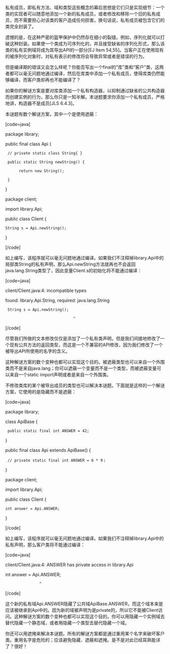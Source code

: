 私有成员，即私有方法、域和类型这些概念的幕后思想是它们只是实现细节：一个类的实现者可以随意地添加一个新的私有成员，或者修改和移除一个旧的私有成员，而不需要担心对该类的客户造成任何损害。换句话说，私有成员被包含它们的类完全封装了。 
遗憾的是，在这种严密的盔甲保护中仍然存在细小的裂缝。例如，序列化就可以打破这种封装。如果使一个类成为可序列化的，并且接受缺省的序列化形式，那么该类的私有实例域将成为其导出API的一部分[EJ Item 54,55]。当客户正在使用现有的被序列化对象时，对私有表示的修改将会导致异常或者是错误的行为。 
但是编译期的错误又会怎么样呢？你能否写出一个final的“库”类和“客户”类，这两者都可以毫无问题地通过编译，然后在库类中添加一个私有成员，使得库类仍然能够编译，而客户类却再也不能编译了？ 
如果你的解谜方案是要对库类添加一个私有构造器，以抑制通过缺省的公共构造器而创建实例的行为，那么你只是一知半解。本谜题要求你添加一个私有成员，严格地讲，构造器不是成员[JLS 6.4.3]。 
本谜题有数个解谜方案，其中一个是使用遮蔽： 
[code=java]
package library;
public final class Api {
     // private static class String{ }
     public static String newString() {
          return new String();
     }
}

package client;
import library.Api;
public class Client {
    String s = Api.newString();
}
[/code]
如上编写，该程序就可以毫无问题地通过编译。如果我们不注释掉library.Api中的局部类String的私有声明，那么Api.newString方法就再也不会返回java.lang.String类型了，因此变量Client.s的初始化将不能通过编译： 
[code=java]
client/Client.java:4: incompatible types
found: library.Api.String, required: java.lang.String
     String s = Api.newString();
                                  ^
[/code]
尽管我们所做的文本修改仅仅是添加了一个私有类声明，但是我们间接地修改了一个现有公共方法的返回类型，而这是一个不兼容的API修改，因为我们修改了一个被导出API所使用的名字的含义。 
这种解谜方案的数个变种也都可以实现这个目的。被遮蔽类型也可以来自一个外围类而不是来自java.lang；你可以遮蔽一个变量而不是一个类型，而被遮蔽变量可以来自一个static import声明或者是来自一个外围类。 
不修改类库的某个被导出成员的类型也可以解决本谜题。下面就是这样的一个解谜方案，它使用的是隐藏而不是遮蔽： 
[code=java]
package library;
class ApiBase {
     public static final int ANSWER = 42;
}

public final class Api extends ApiBase() {
     // private static final int ANSWER = 6 * 9；
}

package client;
import library.Api;
public class Client {
    int answer = Api.ANSWER;
}
[/code]
如上编写，该程序就可以毫无问题地通过编译。如果我们不注释掉library.Api中的私有声明，那么客户类将不能通过编译： 
[code=java]
client/Client.java:4: ANSWER has private access in library.Api
int answer = Api.ANSWER;
                   ^
[/code]
这个新的私有域Api.ANSWER隐藏了公共域ApiBase.ANSWER，而这个域本来是应该被继承到Api中的。因为新的域被声明为是private的，所以它不能被Client访问。这种解谜方案的数个变种也都可以实现这个目的。你可以用隐藏一个实例域去替代隐藏一个静态域，或者用隐藏一个类型去替代隐藏一个域。 
你还可以用遮掩来解决本谜题。所有的解谜方案都是通过重用某个名字来破坏客户类。重用名字是危险的；应该避免隐藏、遮蔽和遮掩。是不是对此已经耳熟能详了？很好！